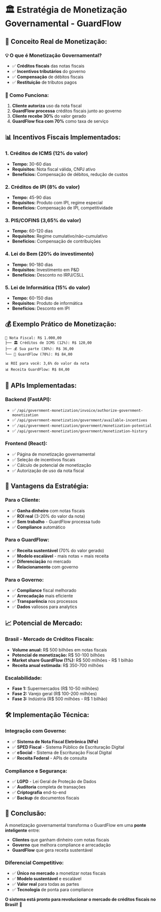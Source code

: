 # 🏛️ Estratégia de Monetização Governamental - GuardFlow

## 🎯 **Conceito Real de Monetização:**

### **💡 O que é Monetização Governamental?**
- ✅ **Créditos fiscais** das notas fiscais
- ✅ **Incentivos tributários** do governo
- ✅ **Compensação** de débitos fiscais
- ✅ **Restituição** de tributos pagos

### **🔄 Como Funciona:**
1. **Cliente autoriza** uso da nota fiscal
2. **GuardFlow processa** créditos fiscais junto ao governo
3. **Cliente recebe 30%** do valor gerado
4. **GuardFlow fica com 70%** como taxa de serviço

## 📊 **Incentivos Fiscais Implementados:**

### **1. Créditos de ICMS (12% do valor)**
- **Tempo:** 30-60 dias
- **Requisitos:** Nota fiscal válida, CNPJ ativo
- **Benefícios:** Compensação de débitos, redução de custos

### **2. Créditos de IPI (8% do valor)**
- **Tempo:** 45-90 dias
- **Requisitos:** Produto com IPI, regime especial
- **Benefícios:** Compensação de IPI, competitividade

### **3. PIS/COFINS (3,65% do valor)**
- **Tempo:** 60-120 dias
- **Requisitos:** Regime cumulativo/não-cumulativo
- **Benefícios:** Compensação de contribuições

### **4. Lei do Bem (20% do investimento)**
- **Tempo:** 90-180 dias
- **Requisitos:** Investimento em P&D
- **Benefícios:** Desconto no IRPJ/CSLL

### **5. Lei de Informática (15% do valor)**
- **Tempo:** 60-150 dias
- **Requisitos:** Produto de informática
- **Benefícios:** Desconto em IPI

## 💰 **Exemplo Prático de Monetização:**

```
📄 Nota Fiscal: R$ 1.000,00
├── 🏛️ Créditos de ICMS (12%): R$ 120,00
├── 💰 Sua parte (30%): R$ 36,00
└── 💼 GuardFlow (70%): R$ 84,00

📊 ROI para você: 3,6% do valor da nota
📊 Receita GuardFlow: R$ 84,00
```

## 🚀 **APIs Implementadas:**

### **Backend (FastAPI):**
- ✅ `/api/government-monetization/invoice/authorize-government-monetization`
- ✅ `/api/government-monetization/government/available-incentives`
- ✅ `/api/government-monetization/government/monetization-potential`
- ✅ `/api/government-monetization/government/monetization-history`

### **Frontend (React):**
- ✅ Página de monetização governamental
- ✅ Seleção de incentivos fiscais
- ✅ Cálculo de potencial de monetização
- ✅ Autorização de uso da nota fiscal

## 🎯 **Vantagens da Estratégia:**

### **Para o Cliente:**
- ✅ **Ganha dinheiro** com notas fiscais
- ✅ **ROI real** (3-20% do valor da nota)
- ✅ **Sem trabalho** - GuardFlow processa tudo
- ✅ **Compliance** automático

### **Para o GuardFlow:**
- ✅ **Receita sustentável** (70% do valor gerado)
- ✅ **Modelo escalável** - mais notas = mais receita
- ✅ **Diferenciação** no mercado
- ✅ **Relacionamento** com governo

### **Para o Governo:**
- ✅ **Compliance** fiscal melhorado
- ✅ **Arrecadação** mais eficiente
- ✅ **Transparência** nos processos
- ✅ **Dados** valiosos para analytics

## 📈 **Potencial de Mercado:**

### **Brasil - Mercado de Créditos Fiscais:**
- **Volume anual:** R$ 500 bilhões em notas fiscais
- **Potencial de monetização:** R$ 50-100 bilhões
- **Market share GuardFlow (1%):** R$ 500 milhões - R$ 1 bilhão
- **Receita anual estimada:** R$ 350-700 milhões

### **Escalabilidade:**
- **Fase 1:** Supermercados (R$ 10-50 milhões)
- **Fase 2:** Varejo geral (R$ 100-200 milhões)
- **Fase 3:** Indústria (R$ 500 milhões - R$ 1 bilhão)

## 🛠️ **Implementação Técnica:**

### **Integração com Governo:**
- ✅ **Sistema de Nota Fiscal Eletrônica (NFe)**
- ✅ **SPED Fiscal** - Sistema Público de Escrituração Digital
- ✅ **eSocial** - Sistema de Escrituração Fiscal Digital
- ✅ **Receita Federal** - APIs de consulta

### **Compliance e Segurança:**
- ✅ **LGPD** - Lei Geral de Proteção de Dados
- ✅ **Auditoria** completa de transações
- ✅ **Criptografia** end-to-end
- ✅ **Backup** de documentos fiscais

## 🎉 **Conclusão:**

A monetização governamental transforma o GuardFlow em uma **ponte inteligente** entre:

- **Clientes** que ganham dinheiro com notas fiscais
- **Governo** que melhora compliance e arrecadação
- **GuardFlow** que gera receita sustentável

### **Diferencial Competitivo:**
- ✅ **Único no mercado** a monetizar notas fiscais
- ✅ **Modelo sustentável** e escalável
- ✅ **Valor real** para todas as partes
- ✅ **Tecnologia** de ponta para compliance

**O sistema está pronto para revolucionar o mercado de créditos fiscais no Brasil!** 🚀
